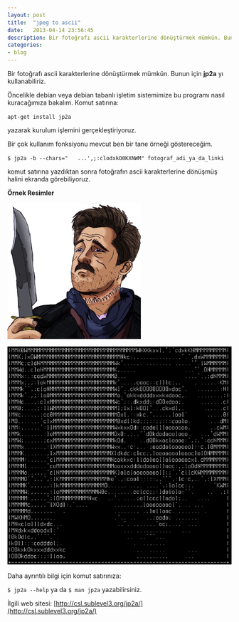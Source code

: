 ```yaml
---
layout: post
title:  "jpeg to ascii"
date:   2013-04-14 23:56:45
description: Bir fotoğrafı ascii karakterlerine dönüştürmek mümkün. Bunun için jp2a yı kullanabiliriz.
categories:
- blog
---
```


Bir fotoğrafı ascii karakterlerine dönüştürmek mümkün. Bunun için **jp2a** yı kullanabiliriz.

Öncelikle debian veya debian tabanlı işletim sistemimize bu programı nasıl kuracağımıza bakalım.
Komut satırına:

`apt-get install jp2a`

yazarak kurulum işlemini gerçekleştiriyoruz.

Bir çok kullanım fonksiyonu mevcut ben bir tane örneği göstereceğim.

`$ jp2a -b --chars="   ...',;:clodxkO0KXNWM" fotograf_adi_ya_da_linki`

komut satırına yazdıktan sonra fotoğrafın ascii karakterlerine dönüşmüş halini ekranda görebiliyoruz.

**Örnek Resimler**

![orijinal resim](/images/jp2a1.jpg)

![dönüştürülmüş resim](/images/jp2a2.jpg)

Daha ayrıntılı bilgi için komut satırınıza:

`$ jp2a --help` ya da `$ man jp2a` yazabilirsiniz.

İlgili web sitesi: [http://csl.sublevel3.org/jp2a/](http://csl.sublevel3.org/jp2a/)

